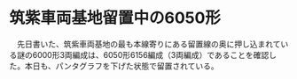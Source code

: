# 筑紫車両基地留置中の6050形

<div class="section">　先日書いた、筑紫車両基地の最も本線寄りにある留置線の奥に押し込まれている謎の6000形3両編成は、6050形6156編成（3両編成）であることを確認した。本日も、パンタグラフを下げた状態で留置されている。</div>